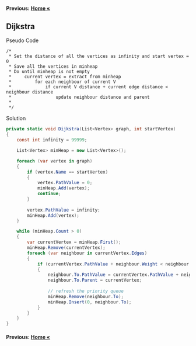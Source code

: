 #### Previous: [Home &laquo;](../Graphs.md)

## Dijkstra

Pseudo Code

    /*
     * Set the distance of all the vertices as infinity and start vertex = 0
     * Save all the vertices in minheap
     * Do until minheap is not empty
     *     current vertex = extract from minheap
     *         for each neighbour of current V
     *             if current V distance + current edge distance < neighbour distance
     *                 update neighbour distance and parent
     * 
     */

Solution

``` cs 
private static void Dijkstra(List<Vertex> graph, int startVertex)
{
    const int infinity = 99999;

    List<Vertex> minHeap = new List<Vertex>();

    foreach (var vertex in graph)
    {
        if (vertex.Name == startVertex)
        {
            vertex.PathValue = 0;
            minHeap.Add(vertex);
            continue;
        }
        
        vertex.PathValue = infinity;
        minHeap.Add(vertex);
    }

    while (minHeap.Count > 0)
    {
        var currentVertex = minHeap.First();
        minHeap.Remove(currentVertex);
        foreach (var neighbour in currentVertex.Edges)
        {
            if (currentVertex.PathValue + neighbour.Weight < neighbour.To.PathValue)
            {
                neighbour.To.PathValue = currentVertex.PathValue + neighbour.Weight;
                neighbour.To.Parent = currentVertex;
                
                // refresh the priority queue
                minHeap.Remove(neighbour.To);
                minHeap.Insert(0, neighbour.To);
            }
        }
    }
}
```

#### Previous: [Home &laquo;](../Graphs.md)
